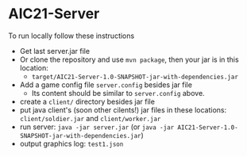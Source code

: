 # AIC21-Server

To run locally follow these instructions

- Get last server.jar file
- Or clone the repository and use `mvn package`, then your jar is in this location:
  - `target/AIC21-Server-1.0-SNAPSHOT-jar-with-dependencies.jar`
- Add a game config file `server.config` besides jar file
  - Its content should be similar to `server.config` above.
- create a `client/` directory besides jar file
- put java client's (soon other cilents!) jar files in these locations: `client/soldier.jar` and `client/worker.jar`
- run server: `java -jar server.jar` (or `java -jar AIC21-Server-1.0-SNAPSHOT-jar-with-dependencies.jar`)
- output graphics log: `test1.json`
